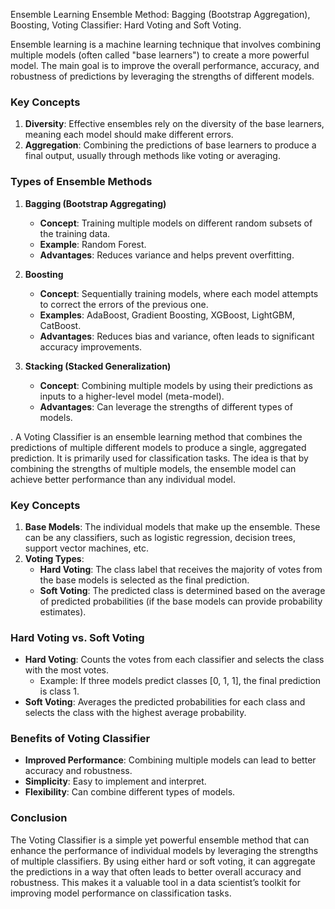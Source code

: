Ensemble Learning
Ensemble Method: Bagging (Bootstrap Aggregation), Boosting, Voting Classifier:
Hard Voting and Soft Voting.

Ensemble learning is a machine learning technique that involves combining multiple models (often called "base learners") to create a more powerful model. The main goal is to improve the overall performance, accuracy, and robustness of predictions by leveraging the strengths of different models.

### Key Concepts

1. **Diversity**: Effective ensembles rely on the diversity of the base learners, meaning each model should make different errors.
2. **Aggregation**: Combining the predictions of base learners to produce a final output, usually through methods like voting or averaging.

### Types of Ensemble Methods

1. **Bagging (Bootstrap Aggregating)**
    
    - **Concept**: Training multiple models on different random subsets of the training data.
    - **Example**: Random Forest.
    - **Advantages**: Reduces variance and helps prevent overfitting.
2. **Boosting**
    
    - **Concept**: Sequentially training models, where each model attempts to correct the errors of the previous one.
    - **Examples**: AdaBoost, Gradient Boosting, XGBoost, LightGBM, CatBoost.
    - **Advantages**: Reduces bias and variance, often leads to significant accuracy improvements.
3. **Stacking (Stacked Generalization)**
    
    - **Concept**: Combining multiple models by using their predictions as inputs to a higher-level model (meta-model).
    - **Advantages**: Can leverage the strengths of different types of models.

.
A Voting Classifier is an ensemble learning method that combines the predictions of multiple different models to produce a single, aggregated prediction. It is primarily used for classification tasks. The idea is that by combining the strengths of multiple models, the ensemble model can achieve better performance than any individual model.

### Key Concepts

1. **Base Models**: The individual models that make up the ensemble. These can be any classifiers, such as logistic regression, decision trees, support vector machines, etc.
2. **Voting Types**:
    - **Hard Voting**: The class label that receives the majority of votes from the base models is selected as the final prediction.
    - **Soft Voting**: The predicted class is determined based on the average of predicted probabilities (if the base models can provide probability estimates).

### Hard Voting vs. Soft Voting

- **Hard Voting**: Counts the votes from each classifier and selects the class with the most votes.
    - Example: If three models predict classes [0, 1, 1], the final prediction is class 1.
- **Soft Voting**: Averages the predicted probabilities for each class and selects the class with the highest average probability.
### Benefits of Voting Classifier

- **Improved Performance**: Combining multiple models can lead to better accuracy and robustness.
- **Simplicity**: Easy to implement and interpret.
- **Flexibility**: Can combine different types of models.

### Conclusion

The Voting Classifier is a simple yet powerful ensemble method that can enhance the performance of individual models by leveraging the strengths of multiple classifiers. By using either hard or soft voting, it can aggregate the predictions in a way that often leads to better overall accuracy and robustness. This makes it a valuable tool in a data scientist’s toolkit for improving model performance on classification tasks.